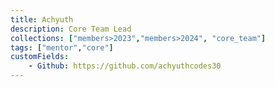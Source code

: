 ```yaml
---
title: Achyuth
description: Core Team Lead
collections: ["members>2023","members>2024", "core_team"]
tags: ["mentor","core"]
customFields:
    - Github: https://github.com/achyuthcodes30
---
```

